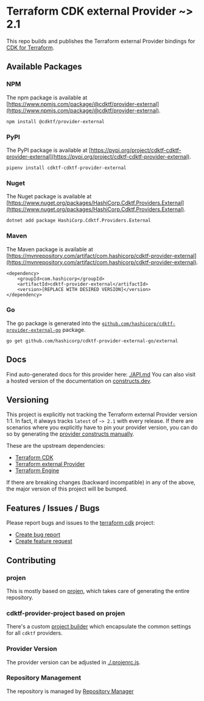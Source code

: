 
# Terraform CDK external Provider ~> 2.1

This repo builds and publishes the Terraform external Provider bindings for [CDK for Terraform](https://cdk.tf).

## Available Packages

### NPM

The npm package is available at [https://www.npmjs.com/package/@cdktf/provider-external](https://www.npmjs.com/package/@cdktf/provider-external).

`npm install @cdktf/provider-external`

### PyPI

The PyPI package is available at [https://pypi.org/project/cdktf-cdktf-provider-external](https://pypi.org/project/cdktf-cdktf-provider-external).

`pipenv install cdktf-cdktf-provider-external`

### Nuget

The Nuget package is available at [https://www.nuget.org/packages/HashiCorp.Cdktf.Providers.External](https://www.nuget.org/packages/HashiCorp.Cdktf.Providers.External).

`dotnet add package HashiCorp.Cdktf.Providers.External`

### Maven

The Maven package is available at [https://mvnrepository.com/artifact/com.hashicorp/cdktf-provider-external](https://mvnrepository.com/artifact/com.hashicorp/cdktf-provider-external).

```
<dependency>
    <groupId>com.hashicorp</groupId>
    <artifactId>cdktf-provider-external</artifactId>
    <version>[REPLACE WITH DESIRED VERSION]</version>
</dependency>
```


### Go

The go package is generated into the [`github.com/hashicorp/cdktf-provider-external-go`](https://github.com/hashicorp/cdktf-provider-external-go) package.

`go get github.com/hashicorp/cdktf-provider-external-go/external`

## Docs

Find auto-generated docs for this provider here: [./API.md](./API.md)
You can also visit a hosted version of the documentation on [constructs.dev](https://constructs.dev/packages/@cdktf/provider-external).

## Versioning

This project is explicitly not tracking the Terraform external Provider version 1:1. In fact, it always tracks `latest` of `~> 2.1` with every release. If there are scenarios where you explicitly have to pin your provider version, you can do so by generating the [provider constructs manually](https://cdk.tf/imports).

These are the upstream dependencies:

- [Terraform CDK](https://cdk.tf)
- [Terraform external Provider](https://github.com/terraform-providers/terraform-provider-external)
- [Terraform Engine](https://terraform.io)

If there are breaking changes (backward incompatible) in any of the above, the major version of this project will be bumped.

## Features / Issues / Bugs

Please report bugs and issues to the [terraform cdk](https://cdk.tf) project:

- [Create bug report](https://cdk.tf/bug)
- [Create feature request](https://cdk.tf/feature)

## Contributing

### projen

This is mostly based on [projen](https://github.com/eladb/projen), which takes care of generating the entire repository.

### cdktf-provider-project based on projen

There's a custom [project builder](https://github.com/hashicorp/cdktf-provider-project) which encapsulate the common settings for all `cdktf` providers.

### Provider Version

The provider version can be adjusted in [./.projenrc.js](./.projenrc.js).

### Repository Management

The repository is managed by [Repository Manager](https://github.com/hashicorp/cdktf-repository-manager/)
